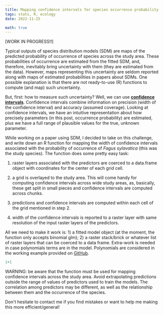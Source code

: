 ```yaml
---
title: Mapping confidence intervals for species occurrence probability in SDMs
tags: stats, R, ecology
date: 2022-11-25

math: true
---
```


[WORK IN PROGRESS!!]

Typical outputs of species distribution models (SDM) are maps of the predicted probability of occurrence of species across the study area. These probabilities of occurrence are estimated from the fitted SDM, and, therefore, inevitably bring uncertainty with them (they are estimated from the data). However, maps representing this uncertainty are seldom reported along with maps of estimated probabilities in papers about SDMs. One possible explanation is that there are not ready-to-use (R) functions to compute (and map) such uncertainty.  

But, first: how to measure such uncertainty? Well, we can use [**confidence intervals**](https://mbazzichetto.netlify.app/blog/post2/). Confidence intervals combine information on precision (width of the confidence interval) and accuracy (assumed coverage). Looking at confidence intervals, we have an intuitive representation about how precisely parameters (in this post, occurrence probability) are estimated, plus we have a full range of plausible values for the true, unknown parameter.

While working on a paper using SDM, I decided to take on this challenge, and write down an R function for mapping the width of confidence intervals associated with the probability of occurrence of _Fagus sylavatica_ (this was the study species). The function does some pretty easy task:

1. raster layers associated with the predictors are coerced to a data.frame object with coordinates for the center of each grid cell.

2. a grid is overlayed to the study area. This will come handy for computing confidence intervals across wide study areas, as, basically, these get split in small pieces and confidence intervals are computed across chunks.

3. predictions and confidence intervals are computed within each cell of the grid mentioned in step 2.

4. width of the confidence intervals is reported to a raster layer with same resolution of the input raster layers of the predictors.

All we need to make it work is: 1) a fitted model object (at the moment, the function only accepts binomial glm); 2) a raster stack/brick or whatever list of raster layers that can be coerced to a data frame. Extra-work is needed in case polynomials terms are in the model. Polynomials are considered in the working example provided on [GitHub]().

```r
1+1
```

WARNING: be aware that the function must be used for mapping confidence intervals across the study area. Avoid extrapolating predictions outside the range of values of predictors used to train the models. The correlation among predictors may be different, as well as the relationship between them and the occurrence of the species.

Don't hesitate to contact me if you find mistakes or want to help me making this more efficient/general!
